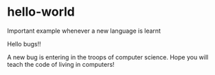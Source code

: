 # hello-world
Important example whenever a new language is learnt

Hello bugs!!

A new bug is entering in the troops  of computer science.
Hope you will teach the code of living in computers!
